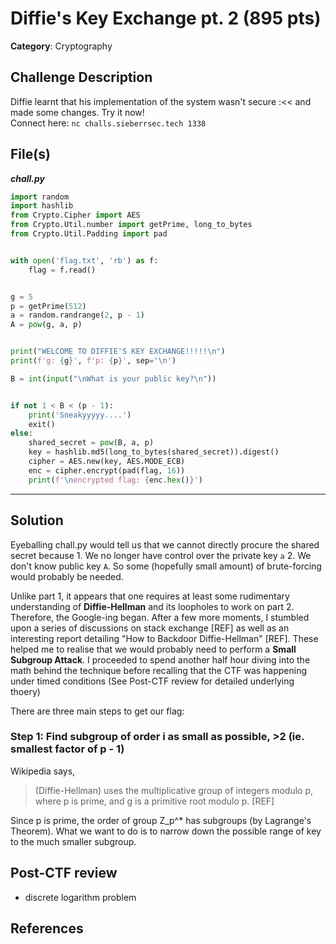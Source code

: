 # Diffie's Key Exchange pt. 2 (895 pts)
**Category**: Cryptography

## Challenge Description
Diffie learnt that his implementation of the system wasn't secure :<< and made some changes. Try it now!  
Connect here: `nc challs.sieberrsec.tech 1338`

## File(s)
_**chall.py**_
```python
import random
import hashlib
from Crypto.Cipher import AES
from Crypto.Util.number import getPrime, long_to_bytes
from Crypto.Util.Padding import pad


with open('flag.txt', 'rb') as f:
    flag = f.read()


g = 5
p = getPrime(512)
a = random.randrange(2, p - 1)
A = pow(g, a, p)


print("WELCOME TO DIFFIE'S KEY EXCHANGE!!!!!\n")
print(f'g: {g}', f'p: {p}', sep='\n')

B = int(input("\nWhat is your public key?\n"))


if not 1 < B < (p - 1):
    print('Sneakyyyyy....')
    exit()
else:
    shared_secret = pow(B, a, p) 
    key = hashlib.md5(long_to_bytes(shared_secret)).digest()
    cipher = AES.new(key, AES.MODE_ECB) 
    enc = cipher.encrypt(pad(flag, 16))
    print(f'\nencrypted flag: {enc.hex()}')
```
---
## Solution
Eyeballing chall.py would tell us that we cannot directly procure the shared secret because 1. We no longer have control over the private key `a` 2. We don't know public key `A`.
So some (hopefully small amount) of brute-forcing would probably be needed.  


Unlike part 1, it appears that one requires at least some rudimentary understanding of **Diffie-Hellman** and its loopholes to work on part 2. Therefore, the Google-ing began. After a few more moments, I stumbled upon a series of discussions on stack exchange [REF] as well as an interesting report detailing "How to Backdoor Diffie-Hellman" [REF]. These helped me to realise that we would probably need to perform a **Small Subgroup Attack**. I proceeded to spend another half hour diving into the math behind the technique before recalling that the CTF was happening under timed conditions (See Post-CTF review for detailed underlying thoery)

There are three main steps to get our flag:  
### Step 1: Find subgroup of order i as small as possible, >2 (ie. smallest factor of p - 1) 
Wikipedia says,
> (Diffie-Hellman) uses the multiplicative group of integers modulo p, where p is prime, and g is a primitive root modulo p. [REF]

Since p is prime, the order of group Z_p^* has subgroups (by Lagrange's Theorem). What we want to do is to narrow down the possible range of key to the much smaller subgroup. 


## Post-CTF review
* discrete logarithm problem

## References
